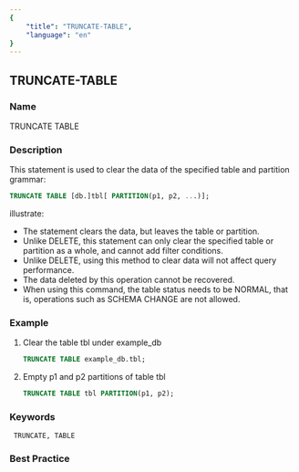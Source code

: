 ```yaml
---
{
    "title": "TRUNCATE-TABLE",
    "language": "en"
}
---
```


## TRUNCATE-TABLE

### Name

TRUNCATE TABLE

### Description

This statement is used to clear the data of the specified table and partition
grammar:

```sql
TRUNCATE TABLE [db.]tbl[ PARTITION(p1, p2, ...)];
```

illustrate:

- The statement clears the data, but leaves the table or partition.
- Unlike DELETE, this statement can only clear the specified table or partition as a whole, and cannot add filter conditions.
- Unlike DELETE, using this method to clear data will not affect query performance.
- The data deleted by this operation cannot be recovered.
- When using this command, the table status needs to be NORMAL, that is, operations such as SCHEMA CHANGE are not allowed.

### Example

1. Clear the table tbl under example_db

     ```sql
     TRUNCATE TABLE example_db.tbl;
     ```

2. Empty p1 and p2 partitions of table tbl

     ```sql
     TRUNCATE TABLE tbl PARTITION(p1, p2);
     ```

### Keywords

     TRUNCATE, TABLE

### Best Practice
